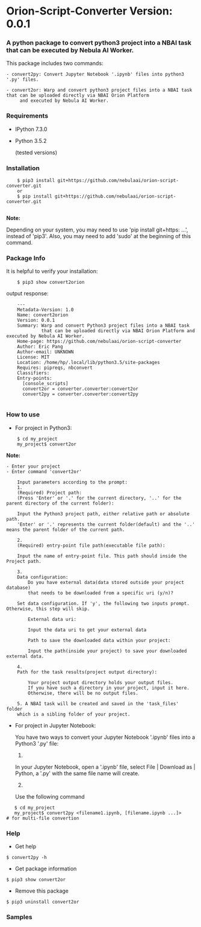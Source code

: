 # Orion-Script-Converter Version: 0.0.1


### A python package to convert python3 project into a NBAI task that can be executed by Nebula AI Worker.
  
This package includes two commands:
```
- convert2py: Convert Jupyter Notebook '.ipynb' files into python3 '.py' files.
    
- convert2or: Warp and convert python3 project files into a NBAI task that can be uploaded directly via NBAI Orion Platform
     and executed by Nebula AI Worker.

```
    
### Requirements
- IPython 7.3.0 
- Python 3.5.2

  (tested versions)

### Installation

```
    $ pip3 install git+https://github.com/nebulaai/orion-script-converter.git  
    or
    $ pip install git+https://github.com/nebulaai/orion-script-converter.git  
    
```

**Note:** 

Depending on your system, you may need to use 'pip install git+https: ...', 
instead of 'pip3'. Also, you may need to add 'sudo' at the beginning of this command.

 
### Package Info

It is helpful to verify your installation: 

```
    $ pip3 show convert2orion  
```

output response:


```
    ---
    Metadata-Version: 1.0
    Name: convert2orion
    Version: 0.0.1
    Summary: Warp and convert Python3 project files into a NBAI task 
             that can be uploaded directly via NBAI Orion Platform and executed by Nebula AI Worker.
    Home-page: https://github.com/nebulaai/orion-script-converter
    Author: Eric Pang
    Author-email: UNKNOWN
    License: MIT
    Location: /home/hp/.local/lib/python3.5/site-packages
    Requires: pipreqs, nbconvert
    Classifiers:
    Entry-points:
      [console_scripts]
      convert2or = converter.converter:convert2or
      convert2py = converter.converter:convert2py
  
```

### How to use

- For project in Python3:

```
    $ cd my_project   
    my_project$ convert2or
``` 

  **Note:**

    - Enter your project
    - Enter command 'convert2or'
    
        Input parameters according to the prompt:
        1. 
        (Required) Project path: 
	    (Press 'Enter' or '.' for the current directory, '..' for the parent directory of the current folder): 
        
        Input the Python3 project path, either relative path or absolute path. 
        'Enter' or '.' represents the current folder(default) and the '..' means the parent folder of the current path.
        
        2.
        (Required) entry-point file path(executable file path):
        
        Input the name of entry-point file. This path should inside the Project path.
        
        3.
        Data configuration: 
	        Do you have external data(data stored outside your project database)
	        that needs to be downloaded from a specific uri (y/n)?
	        
        Set data configuration. If 'y', the following two inputs prompt. Otherwise, this step will skip.
        
            External data uri:  
            
            Input the data uri to get your external data
            
            Path to save the downloaded data within your project:
            
            Input the path(inside your project) to save your downloaded external data.  
            
        4. 
        Path for the task results(project output directory):
        
            Your project output directory holds your output files. 
            If you have such a directory in your project, input it here. 
            Otherwise, there will be no output files.
            
        5. A NBAI task will be created and saved in the 'task_files' folder 
        which is a sibling folder of your project. 

        
- For project in Jupyter Notebook:

    You have two ways to convert your Jupyter Notebook '.ipynb' files into a Python3 '.py' file:
    
    1.
    In your Jupyter Notebook, open a '.ipynb' file, select File | Download as | Python, 
    a '.py' with the same file name will create.
    
    2. 
    Use the following command
 ```
    $ cd my_project   
    my_project$ convert2py <filename1.ipynb, [filename.ipynb ...]>     # for multi-file convertion
```

### Help
- Get help

`$ convert2py -h`

- Get package information

`$ pip3 show convert2or`

- Remove this package

`$ pip3 uninstall convert2or`

### Samples



